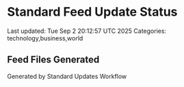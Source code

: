 # Standard Feed Update Status
Last updated: Tue Sep  2 20:12:57 UTC 2025
Categories: technology,business,world

## Feed Files Generated

Generated by Standard Updates Workflow
